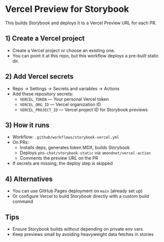# Vercel Preview for Storybook

This builds Storybook and deploys it to a Vercel Preview URL for each PR.

## 1) Create a Vercel project
- Create a Vercel project or choose an existing one.
- You can point it at this repo, but this workflow deploys a pre-built static dir.

## 2) Add Vercel secrets
- Repo → Settings → Secrets and variables → Actions
- Add these repository secrets:
  - `VERCEL_TOKEN` — Your personal Vercel token
  - `VERCEL_ORG_ID` — Vercel organization ID
  - `VERCEL_PROJECT_ID` — Vercel project ID for Storybook previews

## 3) How it runs
- Workflow: `.github/workflows/storybook-vercel.yml`
- On PRs:
  - Installs deps, generates token MDX, builds Storybook
  - Deploys `pho-chat/storybook-static` via `amondnet/vercel-action`
  - Comments the preview URL on the PR
- If secrets are missing, the deploy step is skipped

## 4) Alternatives
- You can use GitHub Pages deployment on `main` (already set up)
- Or configure Vercel to build Storybook directly with a custom build command

## Tips
- Ensure Storybook builds without depending on private env vars
- Keep previews small by avoiding heavyweight data fetches in stories

